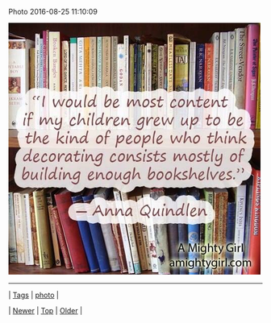 <!--
title: Photo 2016-08-25 11
date: 2020-06-28T15:27:00.126Z
tags: photo
-->


Photo 2016-08-25 11:10:09

![](149457760584-0.jpg)

<!--BOTTOM-POST-NAVIGATION-->
---

| [Tags](tags.md) | [photo](tag-photo.md) |

| [Newer](149455880819.md) | [Top](index.md) | [Older](149461282999.md) |